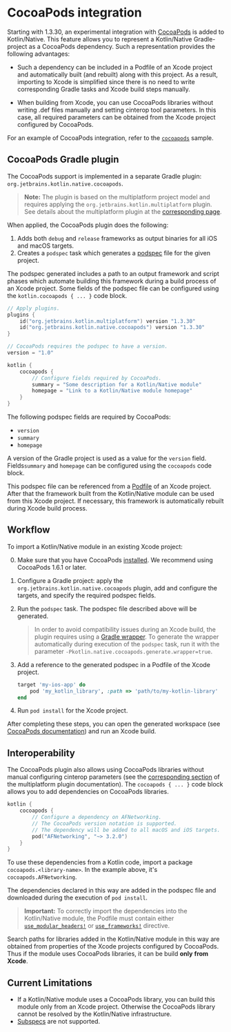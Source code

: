 # CocoaPods integration

Starting with 1.3.30, an experimental integration with [CocoaPods](https://cocoapods.org/) is added
to Kotlin/Native. This feature allows you to represent a Kotlin/Native Gradle-project as a
CocoaPods dependency. Such a representation provides the following advantages:

 - Such a dependency can be included in a Podfile of an Xcode project and automatically built (and rebuilt)
 along with this project. As a result, importing to Xcode is simplified since there is no need to
 write corresponding Gradle tasks and Xcode build steps manually.
 
 - When building from Xcode, you can use CocoaPods libraries without writing
 .def files manually and setting cinterop tool parameters. In this case, all required parameters can be
 obtained from the Xcode project configured by CocoaPods.

For an example of CocoaPods integration, refer to the
[`cocoapods`](https://github.com/JetBrains/kotlin-native/tree/master/samples/cocoapods) sample.

## CocoaPods Gradle plugin

The CocoaPods support is implemented in a separate Gradle plugin: `org.jetbrains.kotlin.native.cocoapods`.

> __Note:__ The plugin is based on the multiplatform project model and requires applying the
`org.jetbrains.kotlin.multiplatform` plugin. See details about the multiplatform plugin at
the [corresponding page](https://kotlinlang.org/docs/reference/building-mpp-with-gradle.html).

When applied, the CocoaPods plugin does the following:

1. Adds both `debug` and `release` frameworks as output binaries for all iOS and macOS targets.
2. Creates a `podspec` task which generates a [podspec](https://guides.cocoapods.org/syntax/podspec.html)
file for the given project.

The podspec generated includes a path to an output framework and script phases which automate building
this framework during a build process of an Xcode project. Some fields of the podspec file can be
configured using the `kotlin.cocoapods { ... }` code block.

<div class="sample" markdown="1" theme="idea" mode="kotlin">

```kotlin
// Apply plugins.
plugins {
    id("org.jetbrains.kotlin.multiplatform") version "1.3.30"
    id("org.jetbrains.kotlin.native.cocoapods") version "1.3.30"
}

// CocoaPods requires the podspec to have a version.
version = "1.0"

kotlin {
    cocoapods {
        // Configure fields required by CocoaPods.
        summary = "Some description for a Kotlin/Native module"
        homepage = "Link to a Kotlin/Native module homepage"
    }
}
```

</div>

The following podspec fields are required by CocoaPods:
  - `version`
  - `summary`
  - `homepage`

A version of the Gradle project is used as a value for the `version` field.
Fields`summary` and `homepage` can be configured using the `cocoapods` code block.

This podspec file can be referenced from a [Podfile](https://guides.cocoapods.org/using/the-podfile.html)
of an Xcode project. After that the framework built from the Kotlin/Native module can be used from
this Xcode project. If necessary, this framework is automatically rebuilt during Xcode build process.

## Workflow

To import a Kotlin/Native module in an existing Xcode project:

0. Make sure that you have CocoaPods [installed](https://guides.cocoapods.org/using/getting-started.html#installation).
We recommend using CocoaPods 1.6.1 or later.

1. Configure a Gradle project: apply the `org.jetbrains.kotlin.native.cocoapods` plugin, add
and configure the targets, and specify the required podspec fields.

2. Run the `podspec` task. The podspec file described above will be generated.

    > In order to avoid compatibility issues during an Xcode build, the plugin requires using
    a [Gradle wrapper](https://docs.gradle.org/current/userguide/gradle_wrapper.html). 
    To generate the wrapper automatically during execution of the `podspec` task,
    run it with the parameter `-Pkotlin.native.cocoapods.generate.wrapper=true`.

3. Add a reference to the generated podspec in a Podfile of the Xcode project.

    <div class="sample" markdown="1" theme="idea" mode="ruby">

    ```ruby
    target 'my-ios-app' do
        pod 'my_kotlin_library', :path => 'path/to/my-kotlin-library'
    end
    ```

    </div>

4. Run `pod install` for the Xcode project.
    
After completing these steps, you can
open the generated workspace (see [CocoaPods documentation](https://guides.cocoapods.org/using/using-cocoapods.html#installation))
and run an Xcode build.

## Interoperability

The CocoaPods plugin also allows using CocoaPods libraries without manual configuring cinterop
parameters (see the [corresponding section](https://kotlinlang.org/docs/reference/building-mpp-with-gradle.html#cinterop-support)
of the multiplatform plugin documentation). The `cocoapods { ... }` code block allows you to
add dependencies on CocoaPods libraries.

<div class="sample" markdown="1" theme="idea" mode="kotlin">

```kotlin
kotlin {
    cocoapods {
        // Configure a dependency on AFNetworking.
        // The CocoaPods version notation is supported.
        // The dependency will be added to all macOS and iOS targets.
        pod("AFNetworking", "~> 3.2.0")
    }
}
```

</div>

To use these dependencies from a Kotlin code, import a package `cocoapods.<library-name>`.
In the example above, it's `cocoapods.AFNetworking`.

The dependencies declared in this way are added in the podspec file and downloaded during
the execution of `pod install`.

> __Important:__ To correctly import the dependencies into the Kotlin/Native module, the
Podfile must contain either [`use_modular_headers!`](https://guides.cocoapods.org/syntax/podfile.html#use_modular_headers_bang)
or [`use_frameworks!`](https://guides.cocoapods.org/syntax/podfile.html#use_frameworks_bang)
directive.

Search paths for libraries added in the Kotlin/Native module in this way are obtained
from properties of the Xcode projects configured by CocoaPods. Thus if the module uses
CocoaPods libraries, it can be build __only__ __from__ __Xcode__.

## Current Limitations

 - If a Kotlin/Native module uses a CocoaPods library, you can build this module only from an Xcode project.
 Otherwise the CocoaPods library cannot be resolved by the Kotlin/Native infrastructure.
 - [Subspecs](https://guides.cocoapods.org/syntax/podspec.html#group_subspecs) are not supported.
